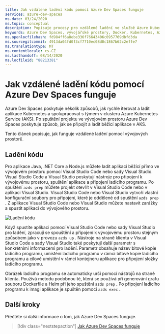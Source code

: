 ```yaml
---
title: Jak vzdálené ladění kódu pomocí Azure Dev Spaces funguje
services: azure-dev-spaces
ms.date: 03/24/2020
ms.topic: conceptual
description: Popisuje procesy pro vzdálené ladění ve službě Azure Kubernetes s Azure Dev Spaces
keywords: Azure Dev Spaces, vývojářské prostory, Docker, Kubernetes, Azure, AKS, Azure Kubernetes Service, kontejnery
ms.openlocfilehash: fd984ff6a8ebe336f76643406c0957769dbfd3da
ms.sourcegitcommit: 4913da04fd0f3cf7710ec08d0c1867b62c2effe7
ms.translationtype: MT
ms.contentlocale: cs-CZ
ms.lasthandoff: 08/14/2020
ms.locfileid: "88213381"
---
```

# <a name="how-remote-debugging-your-code-with-azure-dev-spaces-works"></a>Jak vzdálené ladění kódu pomocí Azure Dev Spaces funguje

Azure Dev Spaces poskytuje několik způsobů, jak rychle iterovat a ladit aplikace Kubernetes a spolupracovat s týmem v clusteru Azure Kubernetes Service (AKS). Po spuštění projektu ve vývojovém prostoru Azure Dev Spaces poskytuje způsob, jak se připojit a ladit běžící aplikace v AKS.

Tento článek popisuje, jak funguje vzdálené ladění pomocí vývojových prostorů.

## <a name="debug-your-code"></a>Ladění kódu

Pro aplikace Java, .NET Core a Node.js můžete ladit aplikaci běžící přímo ve vývojovém prostoru pomocí Visual Studio Code nebo sady Visual Studio. Visual Studio Code a Visual Studio poskytují nástroje pro připojení k vývojovému prostoru, spuštění aplikace a připojení ladicího programu. Po spuštění `azds prep` můžete projekt otevřít v Visual Studio Code nebo v aplikaci Visual Studio. Visual Studio Code nebo Visual Studio vytvoří vlastní konfigurační soubory pro připojení, které je oddělené od spuštění `azds prep` . Z aplikace Visual Studio Code nebo Visual Studio můžete nastavit zarážky a spustit aplikaci do vývojového prostoru.

![Ladění kódu](media/get-started-node/debug-configuration-nodejs2.png)

Když spustíte aplikaci pomocí Visual Studio Code nebo sady Visual Studio pro ladění, zpracují se spouštění a připojení k vývojovému prostoru stejným způsobem jako v provozu `azds up` . Nástroje na straně klienta v Visual Studio Code a sady Visual Studio také poskytují další parametr s konkrétními informacemi pro ladění. Parametr obsahuje název bitové kopie ladicího programu, umístění ladicího programu v rámci bitové kopie ladicího programu a cílové umístění v rámci kontejneru aplikace pro připojení složky ladicího programu.

Obrázek ladicího programu se automaticky určí pomocí nástrojů na straně klienta. Používá metodu podobnou té, která se používá při generování grafu souboru Dockerfile a Helm při jeho spuštění `azds prep` . Po připojení ladicího programu k imagi aplikace je spuštěn pomocí `azds exec` .

## <a name="next-steps"></a>Další kroky

Přečtěte si další informace o tom, jak Azure Dev Spaces funguje.

> [!div class="nextstepaction"]
> [Jak Azure Dev Spaces funguje](how-dev-spaces-works.md)
